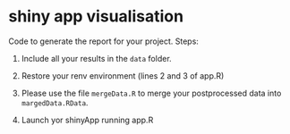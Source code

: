# shiny app visualisation

Code to generate the report for your project. Steps:

1. Include all your results in the `data` folder.

2. Restore your renv environment (lines 2 and 3 of app.R)

3. Please use the file `mergeData.R` to merge your postprocessed data into `margedData.RData`.

4. Launch yor shinyApp running app.R
